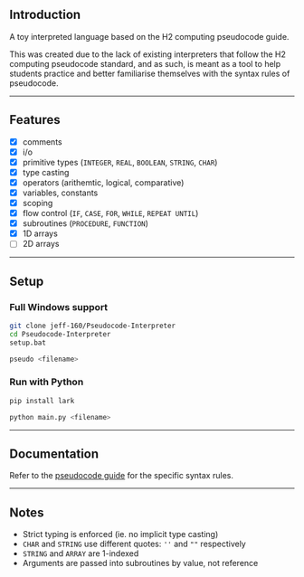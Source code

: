 ## Introduction

A toy interpreted language based on the H2 computing pseudocode guide.  
  
This was created due to the lack of existing interpreters that follow the H2 computing pseudocode standard, and as such, is meant as a tool to help students practice and better familiarise themselves with the syntax rules of pseudocode.  

---

## Features

- [x] comments  
- [x] i/o    
- [x] primitive types (`INTEGER`, `REAL`, `BOOLEAN`, `STRING`, `CHAR`)  
- [x] type casting  
- [x] operators (arithemtic, logical, comparative)
- [x] variables, constants  
- [x] scoping
- [x] flow control (`IF`, `CASE`, `FOR`, `WHILE`, `REPEAT UNTIL`)  
- [x] subroutines (`PROCEDURE`, `FUNCTION`)
- [x] 1D arrays
- [ ] 2D arrays

---

## Setup

### Full Windows support
```bash
git clone jeff-160/Pseudocode-Interpreter
cd Pseudocode-Interpreter
setup.bat

pseudo <filename>
```

### Run with Python
```bash
pip install lark

python main.py <filename>
```

--- 

## Documentation

Refer to the [pseudocode guide](documentation.pdf) for the specific syntax rules.  

--- 

## Notes

- Strict typing is enforced (ie. no implicit type casting)
- `CHAR` and `STRING` use different quotes: `''` and `""` respectively
- `STRING` and `ARRAY` are 1-indexed
- Arguments are passed into subroutines by value, not reference